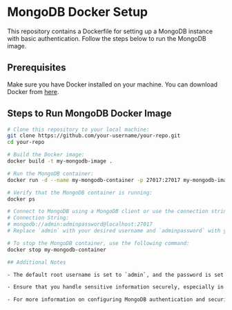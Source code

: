 # MongoDB Docker Setup

This repository contains a Dockerfile for setting up a MongoDB instance with basic authentication. Follow the steps below to run the MongoDB image.

## Prerequisites

Make sure you have Docker installed on your machine. You can download Docker from [here](https://www.docker.com/get-started).

## Steps to Run MongoDB Docker Image

```bash
# Clone this repository to your local machine:
git clone https://github.com/your-username/your-repo.git
cd your-repo

# Build the Docker image:
docker build -t my-mongodb-image .

# Run the MongoDB container:
docker run -d --name my-mongodb-container -p 27017:27017 my-mongodb-image

# Verify that the MongoDB container is running:
docker ps

# Connect to MongoDB using a MongoDB client or use the connection string in your application.
# Connection String:
# mongodb://admin:adminpassword@localhost:27017
# Replace `admin` with your desired username and `adminpassword` with your chosen password.

# To stop the MongoDB container, use the following command:
docker stop my-mongodb-container

## Additional Notes

- The default root username is set to `admin`, and the password is set to `adminpassword` in this example. Please update these credentials in both the Dockerfile and your connection string for security purposes.

- Ensure that you handle sensitive information securely, especially in production environments.

- For more information on configuring MongoDB authentication and security, refer to the [MongoDB documentation](https://docs.mongodb.com/manual/core/authentication/).
